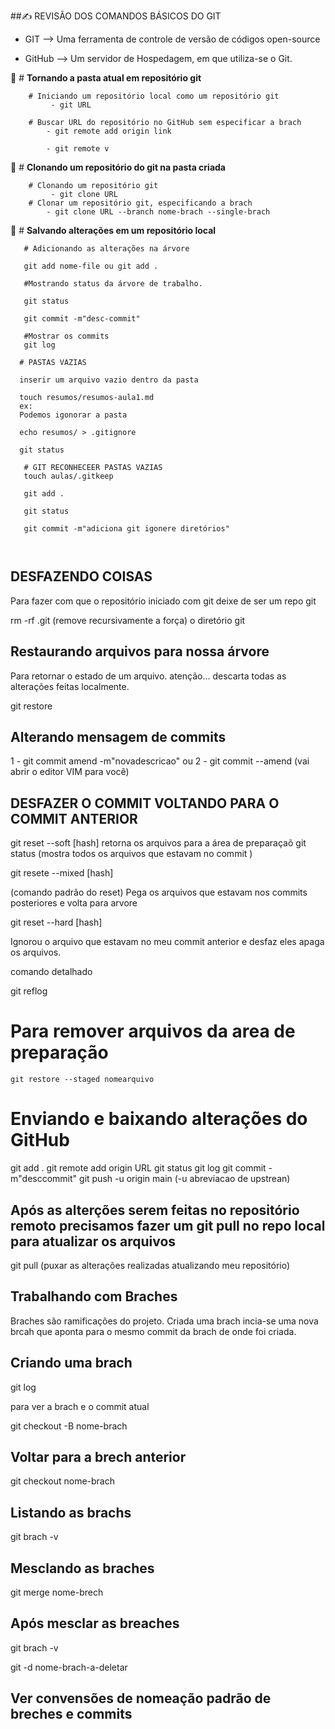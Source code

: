 ##✍️ REVISÃO DOS COMANDOS BÁSICOS DO GIT

- GIT    --> Uma ferramenta de controle de versão de códigos open-source 

- GitHub --> Um servidor de Hospedagem, em que utiliza-se o Git.



🔗 # **Tornando a pasta atual em repositório git**
```
    # Iniciando um repositório local como um repositório git
         - git URL
    
    # Buscar URL do repositório no GitHub sem especificar a brach
        - git remote add origin link

        - git remote v

```

🔗 # **Clonando um repositório do git na pasta criada**
```
    # Clonando um repositório git
         - git clone URL
    # Clonar um repositório git, especificando a brach 
        - git clone URL --branch nome-brach --single-brach

```

🔗 # **Salvando alterações em um repositório local**
``` 
   # Adicionando as alterações na árvore

   git add nome-file ou git add . 

   #Mostrando status da árvore de trabalho.
   
   git status 

   git commit -m"desc-commit"

   #Mostrar os commits
   git log

  # PASTAS VAZIAS

  inserir um arquivo vazio dentro da pasta

  touch resumos/resumos-aula1.md
  ex:
  Podemos igonorar a pasta 

  echo resumos/ > .gitignore
  
  git status

   # GIT RECONHECEER PASTAS VAZIAS
   touch aulas/.gitkeep

   git add .

   git status

   git commit -m"adiciona git igonere diretórios"



```

## DESFAZENDO COISAS

Para fazer com que o repositório iniciado com git deixe de ser um repo git

rm -rf .git 
(remove recursivamente a força) o diretório git 

## Restaurando arquivos para nossa árvore

Para retornar o estado de um arquivo.
atenção...
descarta todas as alterações feitas localmente.

git restore

## Alterando mensagem de commits
1 - git commit amend -m"novadescricao"
ou
2 - git commit --amend (vai abrir o editor VIM para você)

## DESFAZER O COMMIT VOLTANDO PARA O COMMIT ANTERIOR

git reset --soft [hash] 
retorna os arquivos para a área de preparaçaõ 
git status (mostra todos os arquivos que estavam no commit )

git resete --mixed [hash] 

(comando padrão do reset) Pega os arquivos que estavam nos commits posteriores e volta para arvore

git reset --hard [hash]

Ignorou o arquivo que estavam no meu commit anterior e desfaz eles apaga os arquivos.

comando detalhado 

git reflog

# Para remover arquivos da area de preparação
    git restore --staged nomearquivo


# Enviando e baixando alterações do GitHub
git add .
git remote add origin URL
git status 
git log
git commit -m"desccommit"
git push -u origin main (-u abreviacao de upstrean)

## Após as alterções serem feitas no repositório remoto precisamos fazer um git pull no repo local para atualizar os arquivos


git pull 
(puxar as alterações realizadas atualizando meu repositório)

## Trabalhando com Braches

Braches são ramificações do projeto. 
Criada uma brach incia-se uma nova brcah que aponta para o mesmo commit da brach de onde foi criada.


## Criando uma brach

git log 

para ver a brach e o commit
atual

git checkout -B nome-brach

## Voltar para a brech anterior

git checkout nome-brach

## Listando as brachs

git brach -v

## Mesclando as braches

git merge nome-brech

## Após mesclar as breaches

git brach -v

git -d nome-brach-a-deletar

## Ver convensões de nomeação padrão de breches e commits















